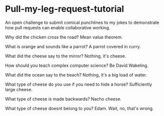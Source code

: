 # Pull-my-leg-request-tutorial
An open challenge to submit comical punchlines to my jokes to demonstrate how pull requests can enable collaborative working.

Why did the chicken cross the road? Mean value theorem.

What is orange and sounds like a parrot? A parrot covered in curry.

What did the cheese say to the mirror? Nothing, it's cheese.

How should you teach complex computer science? Be David Wakeling.

What did the ocean say to the beach? Nothing, it's a big load of water.

What type of cheese do you use if you need to hide a horse? Sufficiently large cheese.

What type of cheese is made backwards? Nacho cheese.

What type of cheese doesnt belong to you? Edam. Wait, no, that's wrong.
